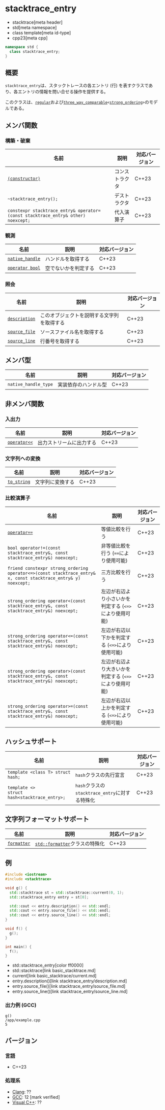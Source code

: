 # stacktrace_entry
* stacktrace[meta header]
* std[meta namespace]
* class template[meta id-type]
* cpp23[meta cpp]

```cpp
namespace std {
  class stacktrace_entry;
}
```

## 概要
`stacktrace_entry`は、スタックトレースの各エントリ (行) を表すクラスであり、各エントリの情報を問い合せる操作を提供する。

このクラスは、[`regular`](/reference/concepts/regular.md)および[`three_way_comparable`](/reference/compare/three_way_comparable.md)`<`[`strong_ordering`](/reference/compare/strong_ordering.md)`>`のモデルである。


## メンバ関数
### 構築・破棄

| 名前 | 説明 | 対応バージョン |
|------|------|----------------|
| [`(constructor)`](stacktrace_entry/op_constructor.md) | コンストラクタ | C++23 |
| `~stacktrace_entry();` | デストラクタ | C++23 |
| `constexpr stacktrace_entry& operator=(const stacktrace_entry& other) noexcept;` | 代入演算子 | C++23 |


### 観測

| 名前 | 説明 | 対応バージョン |
|------|------|----------------|
| [`native_handle`](stacktrace_entry/native_handle.md) | ハンドルを取得する | C++23 |
| [`operator bool`](stacktrace_entry/op_bool.md) | 空でないかを判定する | C++23 |


### 照会

| 名前 | 説明 | 対応バージョン |
|------|------|----------------|
| [`description`](stacktrace_entry/description.md) | このオブジェクトを説明する文字列を取得する | C++23 |
| [`source_file`](stacktrace_entry/source_file.md) | ソースファイル名を取得する | C++23 |
| [`source_line`](stacktrace_entry/source_line.md) | 行番号を取得する | C++23 |


## メンバ型

| 名前 | 説明 | 対応バージョン |
|------|------|----------------|
| `native_handle_type` | 実装依存のハンドル型 | C++23 |


## 非メンバ関数
### 入出力

| 名前 | 説明 | 対応バージョン |
|------|------|----------------|
| [`operator<<`](stacktrace_entry/op_ostream.md) | 出力ストリームに出力する | C++23 |


### 文字列への変換

| 名前 | 説明 | 対応バージョン |
|------|------|----------------|
| [`to_string`](stacktrace_entry/to_string.md) | 文字列に変換する | C++23 |


### 比較演算子

| 名前 | 説明 | 対応バージョン |
|------|------|----------------|
| [`operator==`](stacktrace_entry/op_equal.md) | 等値比較を行う | C++23 |
| `bool operator!=(const stacktrace_entry&, const stacktrace_entry&) noexcept;` | 非等値比較を行う (`==`により使用可能) | C++23 |
| `friend constexpr strong_ordering operator<=>(const stacktrace_entry& x, const stacktrace_entry& y) noexcept;` | 三方比較を行う | C++23 |
| `strong_ordering operator<(const stacktrace_entry&, const stacktrace_entry&) noexcept;` | 左辺が右辺より小さいかを判定する (`<=>`により使用可能) | C++23 |
| `strong_ordering operator<=(const stacktrace_entry&, const stacktrace_entry&) noexcept;` | 左辺が右辺以下かを判定する (`<=>`により使用可能) | C++23 |
| `strong_ordering operator>(const stacktrace_entry&, const stacktrace_entry&) noexcept;` | 左辺が右辺より大きいかを判定する (`<=>`により使用可能) | C++23 |
| `strong_ordering operator>=(const stacktrace_entry&, const stacktrace_entry&) noexcept;` | 左辺が右辺以上かを判定する (`<=>`により使用可能) | C++23 |


## ハッシュサポート

| 名前 | 説明 | 対応バージョン |
|------------------------------------------------|----------------------------------------|-------|
| `template <class T> struct hash;`              | `hash`クラスの先行宣言                 | C++23 |
| `template <>`<br/> `struct hash<stacktrace_entry>;` | `hash`クラスの`stacktrace_entry`に対する特殊化 | C++23 |


## 文字列フォーマットサポート

| 名前 | 説明 | 対応バージョン |
|------|------|----------------|
| [`formatter`](stacktrace_entry/formatter.md) | [`std::formatter`](/reference/format/formatter.md)クラスの特殊化 | C++23 |


## 例
```cpp example
#include <iostream>
#include <stacktrace>

void g() {
  std::stacktrace st = std::stacktrace::current(0, 1);
  std::stacktrace_entry entry = st[0];

  std::cout << entry.description() << std::endl;
  std::cout << entry.source_file() << std::endl;
  std::cout << entry.source_line() << std::endl;
}

void f() {
  g();
}

int main() {
  f();
}
```
* std::stacktrace_entry[color ff0000]
* std::stacktrace[link basic_stacktrace.md]
* current[link basic_stacktrace/current.md]
* entry.description()[link stacktrace_entry/description.md]
* entry.source_file()[link stacktrace_entry/source_file.md]
* entry.source_line()[link stacktrace_entry/source_line.md]

### 出力例 (GCC)
```
g()
/app/example.cpp
5
```

## バージョン
### 言語
- C++23

### 処理系
- [Clang](/implementation.md#clang): ??
- [GCC](/implementation.md#gcc): 12 [mark verified]
- [Visual C++](/implementation.md#visual_cpp): ??
